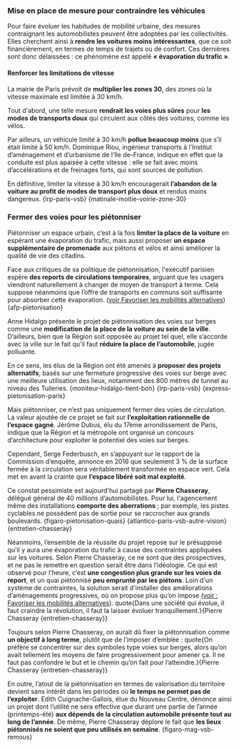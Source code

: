 ### Mise en place de mesure pour contraindre les véhicules
Pour faire évoluer les habitudes de mobilité urbaine, des mesures contraignant les automobilistes peuvent être adoptées par les collectivités. Elles cherchent ainsi à **rendre les voitures moins intéressantes**, que ce soit financièrement, en termes de temps de trajets ou de confort. Ces dernières sont donc délaissées : ce phénomène est appelé **« évaporation du trafic »**.

#### Renforcer les limitations de vitesse
La mairie de Paris prévoit de **multiplier les zones 30**, des zones où la vitesse maximale est limitée à 30 km/h.

Tout d'abord, une telle mesure **rendrait les voies plus sûres** pour **les modes de transports doux** qui circulent aux côtés des voitures, comme les vélos.

Par ailleurs, un véhicule limité à 30 km/h **pollue beaucoup moins** que s’il était limité à 50 km/h. Dominique Riou, ingénieur transports à l’Institut d’aménagement et d’urbanisme de l’Ile de-France, indique en effet que la conduite est plus apaisée à cette vitesse : elle se fait avec moins d’accélérations et de freinages forts, qui sont sources de pollution.

En définitive, limiter la vitesse à 30 km/h encouragerait **l’abandon de la voiture au profit de modes de transport plus doux** et rendus moins dangereux. {lrp-paris-vsb} {matinale-moitie-voirie-zone-30}

### Fermer des voies pour les piétonniser
Piétonniser un espace urbain, c’est à la fois **limiter la place de la voiture** en espérant une évaporation du trafic, mais aussi proposer **un espace supplémentaire de promenade** aux piétons et vélos et ainsi améliorer la qualité de vie des citadins.

Face aux critiques de sa politique de piétonnisation, l'exécutif parisien espère **des reports de circulations temporaires**, arguant que les usagers viendront naturellement à changer de moyen de transport à terme. Cela suppose néanmoins que l’offre de transports en communs soit suffisante pour absorber cette évaporation. ([voir Favoriser les mobilités alternatives](#mobilites-alternatives)) {afp-pietonisation}

Anne Hidalgo présente le projet de piétonnisation des voies sur berges comme une **modification de la place de la voiture au sein de la ville**. D’ailleurs, bien que la Région soit opposée au projet tel quel, elle s’accorde avec la ville sur le fait qu’il faut **réduire la place de l’automobile**, jugée polluante.

En ce sens, les élus de la Région ont été amenés à **proposer des projets alternatifs**, basés sur une fermeture progressive des voies sur berge avec une meilleure utilisation des lieux, notamment des 800 mètres de tunnel au niveau des Tuileries. {moniteur-hidalgo-tient-bon} {lrp-paris-vsb} {express-pietonisation-paris}

Mais piétonniser, ce n’est pas uniquement fermer des voies de circulation. La valeur ajoutée de ce projet se fait sur **l’exploitation rationnelle de l’espace gagné**. Jérôme Dubus, élu du 17ème arrondissement de Paris, indique que la Région et la métropole ont organisé un concours d’architecture pour exploiter le potentiel des voies sur berges.

Cependant, Serge Federbusch, en s’appuyant sur le rapport de la Commission d’enquête, annonce en 2016 que seulement 3 % de la surface fermée à la circulation sera véritablement transformée en espace vert. Cela met en avant la crainte que **l’espace libéré soit mal exploité**.

Ce constat pessimiste est aujourd'hui partagé par **Pierre Chasseray**, délégué général de 40 millions d’automobilistes. Pour lui, l'agencement même des installations **comporte des aberrations** ; par exemple, les pistes cyclables ne possèdent pas de sortie pour se raccrocher aux grands boulevards. {figaro-pietonisation-quais} {atlantico-paris-vsb-autre-vision} {entretien-chasseray}

Néanmoins, l’ensemble de la réussite du projet repose sur le présupposé qu’il y aura une évaporation du trafic à cause des contraintes appliquées sur les voitures. Selon Pierre Chasseray, ce ne sont que des prospectives, et ne pas le remettre en question serait être dans l’idéologie. Ce qui est observé pour l’heure, c’est **une congestion plus grande sur les voies de report**, et un quai piétonnisé **peu emprunté par les piétons**. Loin d'un système de contraintes, la solution serait d'installer des améliorations d’aménagements progressives, où on propose plus qu’on impose ([voir : Favoriser les mobilités alternatives](#mobilites-alternatives)). quote{Dans une société qui évolue, il faut craindre la révolution, il faut la laisser évoluer tranquillement.}{Pierre Chasseray {entretien-chasseray}}

Toujours selon Pierre Chasseray, on aurait dû fixer la piétonnisation comme **un objectif à long terme**, plutôt que de l’imposer d’emblée : quote{On préfère se concentrer sur des symboles type voies sur berges, alors qu’on avait tellement les moyens de faire progressivement pour amener ça. Il ne faut pas confondre le but et le chemin qu’on fait pour l’atteindre.}{Pierre Chasseray {entretien-chasseray}} 

En outre, l’atout de la piétonnisation en termes de valorisation du territoire devient sans intérêt dans les périodes où **le temps ne permet pas de l’exploiter**. Edith Cuignache-Gallois, élue du Nouveau Centre, dénonce ainsi un projet dont l’utilité ne sera effective que durant une partie de l’année (printemps-été) **aux dépends de la circulation automobile présente tout au long de l’année**. De même, Pierre Chasseray déplore le fait que **les lieux piétonnisés ne soient que peu utilisés en semaine**. {figaro-mag-vsb-remous}
